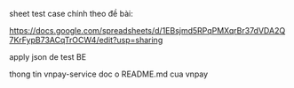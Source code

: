 sheet test case chính theo đề bài:

https://docs.google.com/spreadsheets/d/1EBsjmd5RPqPMXqrBr37dVDA2Q7KrFypB73ACqTrOCW4/edit?usp=sharing

apply json de test BE

thong tin vnpay-service doc o README.md cua vnpay 